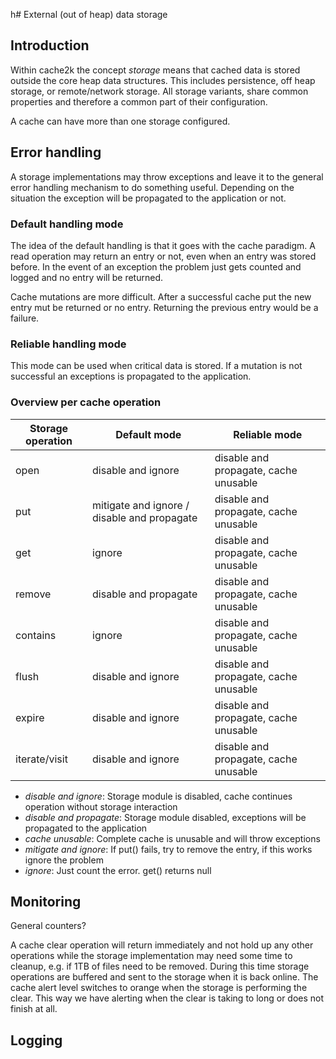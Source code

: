 h# External (out of heap) data storage

## Introduction

Within cache2k the concept _storage_ means that cached data is stored outside
the core heap data structures. This includes persistence, off heap storage, or
remote/network storage. All storage variants, share common properties and
therefore a common part of their configuration.

A cache can have more than one storage configured.

## Error handling

A storage implementations may throw exceptions and leave it to the
general error handling mechanism to do something useful. Depending on
 the situation the exception will be propagated to the application or
 not.

### Default handling mode

The idea of the default handling is that it goes with the cache paradigm. 
A read operation may return an entry or not, even when an entry was 
stored before. In the event of an exception the problem just gets counted 
and logged and no entry will be returned.

Cache mutations are more difficult. After a successful cache put the new entry
  mut be returned or no entry. Returning the previous entry would be a failure.

### Reliable handling mode

This mode can be used when critical data is stored. If a mutation is not 
successful an exceptions is propagated to the application.

### Overview per cache operation

| Storage operation | Default mode                                |  Reliable mode    |
  ----------------- | ------------------------------------------- | ----------------- |
| open              | disable and ignore                          | disable and propagate, cache unusable |
| put               | mitigate and ignore / disable and propagate | disable and propagate, cache unusable |
| get               | ignore                                      | disable and propagate, cache unusable |
| remove            | disable and propagate                       | disable and propagate, cache unusable |
| contains          | ignore                                      | disable and propagate, cache unusable |
| flush             | disable and ignore                          | disable and propagate, cache unusable |
| expire            | disable and ignore                          | disable and propagate, cache unusable |
| iterate/visit     | disable and ignore                          | disable and propagate, cache unusable |

- *disable and ignore*: Storage module is disabled, cache continues operation without storage interaction
- *disable and propagate*: Storage module disabled, exceptions will be propagated to the application
- *cache unusable*: Complete cache is unusable and will throw exceptions
- *mitigate and ignore*: If put() fails, try to remove the entry, if this works ignore the problem
- *ignore*: Just count the error. get() returns null

## Monitoring

General counters?

A cache clear operation will return immediately and not hold up any other operations while the
storage implementation may need some time to cleanup, e.g. if 1TB of files need to be
 removed. During this time storage operations are buffered and sent to the storage
 when it is back online. The cache alert level switches to orange when the storage
 is performing the clear. This way we have alerting when the clear is taking to 
 long or does not finish at all.

## Logging



